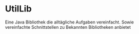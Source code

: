 # UtilLib
Eine Java Bibliothek die alltägliche Aufgaben vereinfacht. Sowie vereinfachte Schnittstellen zu Bekannten Bibliotheken anbietet

